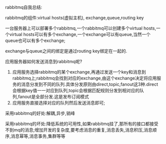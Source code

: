 rabbitmq自我总结:

rabbitmq的组件:virtual hosts(虚拟主机), exchange,queue,routing key

一台服务器上可以部署多个rabbitmq,一个rabbitmq可以创建多个virtual hosts,一个virtual hosts可以有多个exchange,一个exchange可以有queue,当然一个queue也可以有多个exchange;

exchange与queue之间的绑定是通过routing key绑定在一起的.

应用服务器如何发送消息到rabbitmq呢?

1. 应用服务选择rabbitmq的某个exchange,再通过发送一个key和消息到rabbitmq上;rabbitmq会找到对应的exchange,由这个exchange决定将应用服务的消息分发到不同的队列.具体分发原则由direct,topic,fanout这3种.direct会根据key值一一对应到队列,topic会根据匹配规则分发到相对应的队列,fanout是全部分发.这是发布订阅模式
2. 应用服务直接选择对应的队列然后发送消息即可;





采用rabbitmq的好处:解耦,异步,销峰

采用rabbitmq的坏处:降低系统的可用性,如果rabbitmq挂了,那所有的接口都接受不到mq的消息;增加开发的复杂度,要考虑消息的重复,消息丢失,消息积压,消息顺序,消息幂等,消息事务,集群等等

